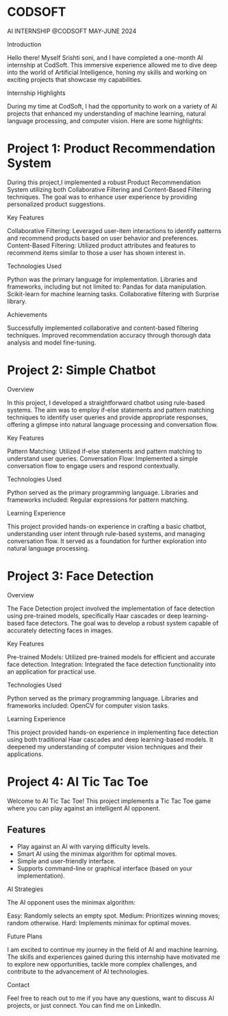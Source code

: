 # CODSOFT
AI INTERNSHIP @CODSOFT MAY-JUNE 2024

Introduction

Hello there! Myself Srishti soni, and I have completed a one-month AI internship at CodSoft. This immersive experience allowed me to dive deep into the world of Artificial Intelligence, honing my skills and working on exciting projects that showcase my capabilities.

Internship Highlights

During my time at CodSoft, I had the opportunity to work on a variety of AI projects that enhanced my understanding of machine learning, natural language processing, and computer vision. Here are some highlights:

# Project 1: Product Recommendation System

During this project,I implemented a robust Product Recommendation System utilizing both Collaborative Filtering and Content-Based Filtering techniques. The goal was to enhance user experience by providing personalized product suggestions.

Key Features

Collaborative Filtering: Leveraged user-item interactions to identify patterns and recommend products based on user behavior and preferences.
Content-Based Filtering: Utilized product attributes and features to recommend items similar to those a user has shown interest in.

Technologies Used

Python was the primary language for implementation.
Libraries and frameworks, including but not limited to:
Pandas for data manipulation.
Scikit-learn for machine learning tasks.
Collaborative filtering with Surprise library.

Achievements

Successfully implemented collaborative and content-based filtering techniques.
Improved recommendation accuracy through thorough data analysis and model fine-tuning.

# Project 2: Simple Chatbot

Overview

In this project, I developed a straightforward chatbot using rule-based systems. The aim was to employ if-else statements and pattern matching techniques to identify user queries and provide appropriate responses, offering a glimpse into natural language processing and conversation flow.

Key Features

Pattern Matching: Utilized if-else statements and pattern matching to understand user queries.
Conversation Flow: Implemented a simple conversation flow to engage users and respond contextually.

Technologies Used

Python served as the primary programming language.
Libraries and frameworks included:
Regular expressions for pattern matching.

Learning Experience

This project provided hands-on experience in crafting a basic chatbot, understanding user intent through rule-based systems, and managing conversation flow. It served as a foundation for further exploration into natural language processing.

# Project 3: Face Detection

Overview

The Face Detection project involved the implementation of face detection using pre-trained models, specifically Haar cascades or deep learning-based face detectors. The goal was to develop a robust system capable of accurately detecting faces in images.

Key Features

Pre-trained Models: Utilized pre-trained models for efficient and accurate face detection.
Integration: Integrated the face detection functionality into an application for practical use.

Technologies Used

Python served as the primary programming language.
Libraries and frameworks included:
OpenCV for computer vision tasks.

Learning Experience

This project provided hands-on experience in implementing face detection using both traditional Haar cascades and deep learning-based models. It deepened my understanding of computer vision techniques and their applications.

# Project 4: AI Tic Tac Toe 

Welcome to AI Tic Tac Toe! This project implements a Tic Tac Toe game where you can play against an intelligent AI opponent.

## Features

- Play against an AI with varying difficulty levels.
- Smart AI using the minimax algorithm for optimal moves.
- Simple and user-friendly interface.
- Supports command-line or graphical interface (based on your implementation).

AI Strategies

The AI opponent uses the minimax algorithm:

Easy: Randomly selects an empty spot.
Medium: Prioritizes winning moves; random otherwise.
Hard: Implements minimax for optimal moves.

Future Plans

I am excited to continue my journey in the field of AI and machine learning. The skills and experiences gained during this internship have motivated me to explore new opportunities, tackle more complex challenges, and contribute to the advancement of AI technologies.

Contact

Feel free to reach out to me if you have any questions, want to discuss AI projects, or just connect. You can find me on LinkedIn.
